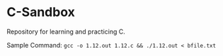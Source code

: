 # C-Sandbox

Repository for learning and practicing C.

Sample Command: `gcc -o 1.12.out 1.12.c && ./1.12.out < bfile.txt`